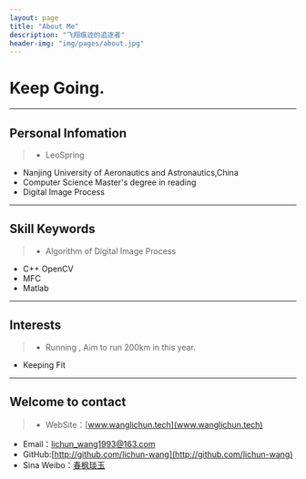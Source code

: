 ```yaml
---
layout: page
title: "About Me"
description: "飞翔痕迹的追逐者"
header-img: "img/pages/about.jpg"
---
```


# Keep Going.
---

##  Personal Infomation

>* LeoSpring
* Nanjing University of Aeronautics and Astronautics,China
* Computer Science Master's degree in reading
* Digital Image Process

---

## Skill Keywords

>* Algorithm of Digital Image Process 
* C++ OpenCV
* MFC
* Matlab

---

## Interests
>* Running , Aim to run 200km in this year.
* Keeping Fit

---

## Welcome to contact

>* WebSite：[www.wanglichun.tech](www.wanglichun.tech)
* Email：[lichun_wang1993@163.com]()
* GitHub:[http://github.com/lichun-wang](http://github.com/lichun-wang)
* Sina Weibo：[春枫琰玉](http://weibo.com/p/1005052271697851/home?from=page_100505&mod=TAB&is_all=1#place)




